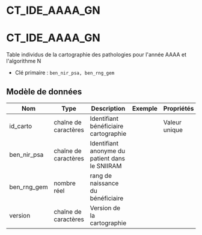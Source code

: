 # CT_IDE_AAAA_GN

<!-- ATTENTION : Ne pas supprimer ou modifier la ligne ci-dessous -->
# CT_IDE_AAAA_GN

Table individus de la cartographie des pathologies pour l'année AAAA et l'algorithme N

- Clé primaire : `ben_nir_psa, ben_rng_gem`

## Modèle de données

|Nom|Type|Description|Exemple|Propriétés|
|-|-|-|-|-|
|id_carto|chaîne de caractères|Identifiant bénéficiaire cartographie||Valeur unique|
|ben_nir_psa|chaîne de caractères|Identifiant anonyme du patient dans le SNIIRAM|||
|ben_rng_gem|nombre réel|rang de naissance du bénéficiaire|||
|version|chaîne de caractères|Version de la cartographie|||

<!-- ATTENTION : Ne pas supprimer ou modifier la ligne ci-dessus -->
